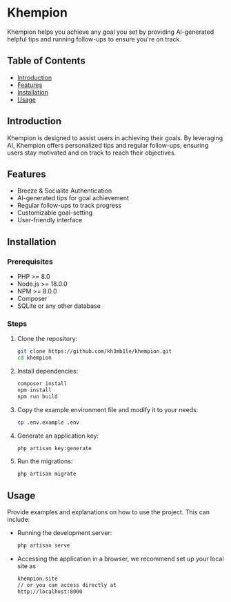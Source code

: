 # Khempion

Khempion helps you achieve any goal you set by providing AI-generated helpful tips and running follow-ups to ensure you're on track.

## Table of Contents

- [Introduction](#introduction)
- [Features](#features)
- [Installation](#installation)
- [Usage](#usage)
<!-- - [Configuration](#configuration) -->
<!-- - [Testing](#testing) -->
<!-- - [Deployment](#deployment) -->
<!-- - [Contributing](#contributing) -->
<!-- - [License](#license) -->
<!-- - [Credits](#credits) -->

## Introduction

Khempion is designed to assist users in achieving their goals. By leveraging AI, Khempion offers personalized tips and regular follow-ups, ensuring users stay motivated and on track to reach their objectives.

## Features

- Breeze & Socialite Authentication
- AI-generated tips for goal achievement
- Regular follow-ups to track progress
- Customizable goal-setting
- User-friendly interface

## Installation

### Prerequisites

- PHP >= 8.0
- Node.js >= 18.0.0
- NPM >= 8.0.0
- Composer
- SQLite or any other database

### Steps

1. Clone the repository:
   ```sh
   git clone https://github.com/kh3mb1le/khempion.git
   cd khempion
   ```

2. Install dependencies:
    ```sh
    composer install
    npm install
    npm run build
    ```
3. Copy the example environment file and modify it to your needs:
    ```sh
    cp .env.example .env
    ```
4. Generate an application key:
    ```sh
    php artisan key:generate
    ```
5. Run the migrations:
    ```sh
    php artisan migrate
    ```

## Usage
Provide examples and explanations on how to use the project. This can include:

- Running the development server:
    ```sh
    php artisan serve
    ```
- Accessing the application in a browser, we recommend set up your local site as
    ```sh
    khempion.site
    // or you can access directly at
    http://localhost:8000
    ```